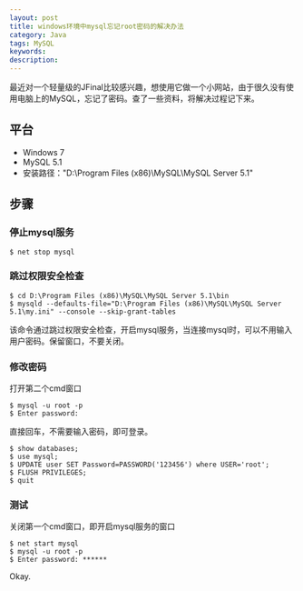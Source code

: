 ```yaml
---
layout: post
title: windows环境中mysql忘记root密码的解决办法
category: Java
tags: MySQL
keywords: 
description: 
---
```


最近对一个轻量级的JFinal比较感兴趣，想使用它做一个小网站，由于很久没有使用电脑上的MySQL，忘记了密码。查了一些资料，将解决过程记下来。

## 平台
* Windows 7
* MySQL 5.1
* 安装路径："D:\Program Files (x86)\MySQL\MySQL Server 5.1"

## 步骤

### 停止mysql服务

	$ net stop mysql

### 跳过权限安全检查

	$ cd D:\Program Files (x86)\MySQL\MySQL Server 5.1\bin
	$ mysqld --defaults-file="D:\Program Files (x86)\MySQL\MySQL Server 5.1\my.ini" --console --skip-grant-tables

该命令通过跳过权限安全检查，开启mysql服务，当连接mysql时，可以不用输入用户密码。保留窗口，不要关闭。

### 修改密码

打开第二个cmd窗口

	$ mysql -u root -p
	$ Enter password:

直接回车，不需要输入密码，即可登录。

	$ show databases;
	$ use mysql;
	$ UPDATE user SET Password=PASSWORD('123456') where USER='root';
	$ FLUSH PRIVILEGES;
	$ quit

### 测试
关闭第一个cmd窗口，即开启mysql服务的窗口

	$ net start mysql
	$ mysql -u root -p
	$ Enter password: ******

Okay.